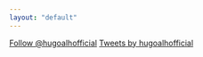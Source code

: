 ```yaml
---
layout: "default"
---
```

<div id="content">
	<a href="https://twitter.com/hugoalhofficial?ref_src=twsrc%5Etfw" class="twitter-follow-button" data-size="large" data-show-count="false">Follow @hugoalhofficial</a><script async src="https://platform.twitter.com/widgets.js" charset="utf-8"></script>
	<a class="twitter-timeline" data-theme="light" href="https://twitter.com/hugoalhofficial?ref_src=twsrc%5Etfw">Tweets by hugoalhofficial</a> <script async src="https://platform.twitter.com/widgets.js" charset="utf-8"></script>
</div>
